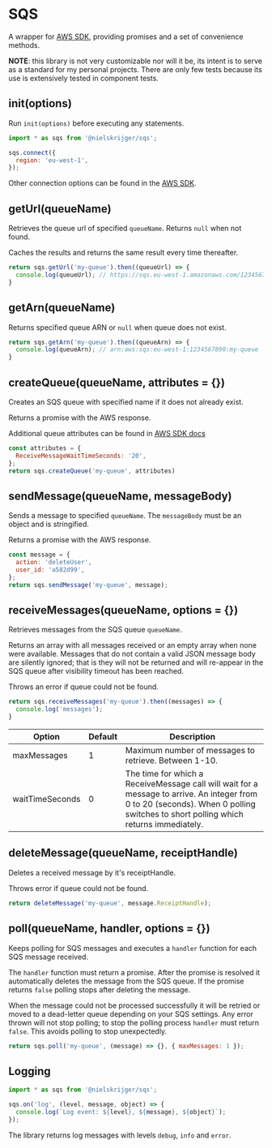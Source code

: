 # SQS

A wrapper for [AWS SDK](http://docs.aws.amazon.com/AWSJavaScriptSDK/latest/AWS/SQS.html), providing promises and a set of convenience methods.

**NOTE**: this library is not very customizable nor will it be, its intent is to serve as a standard for my personal projects. There are only few tests because its use is extensively tested in component tests.

## init(options)

Run `init(options)` before executing any statements.

```js
import * as sqs from '@nielskrijger/sqs';

sqs.connect({
  region: 'eu-west-1',
});
```

Other connection options can be found in the  [AWS SDK](http://docs.aws.amazon.com/AWSJavaScriptSDK/latest/AWS/SQS.html).

## getUrl(queueName)

Retrieves the queue url of specified `queueName`. Returns `null` when not found.

Caches the results and returns the same result every time thereafter.

```js
return sqs.getUrl('my-queue').then((queueUrl) => {
  console.log(queueUrl); // https://sqs.eu-west-1.amazonaws.com/1234567890/my-queue
}
```

## getArn(queueName)

Returns specified queue ARN or `null` when queue does not exist.

```js
return sqs.getArn('my-queue').then((queueArn) => {
  console.log(queueArn); // arn:aws:sqs:eu-west-1:1234567890:my-queue
}
```

## createQueue(queueName, attributes = {})

Creates an SQS queue with specified name if it does not already exist.

Returns a promise with the AWS response.

Additional queue attributes can be found in [AWS SDK docs](http://docs.aws.amazon.com/AWSJavaScriptSDK/latest/AWS/SQS.html)

```js
const attributes = {
  ReceiveMessageWaitTimeSeconds: '20',
};
return sqs.createQueue('my-queue', attributes)
```

## sendMessage(queueName, messageBody)

Sends a message to specified `queueName`. The `messageBody` must be an object and is stringified.

Returns a promise with the AWS response.

```js
const message = {
  action: 'deleteUser',
  user_id: 'a582d99',
};
return sqs.sendMessage('my-queue', message);
```

## receiveMessages(queueName, options = {})

Retrieves messages from the SQS queue `queueName`.

Returns an array with all messages received or an empty array when none were available. Messages that do not contain a valid JSON message body are silently ignored; that is they will not be returned and will re-appear in the SQS queue after visibility timeout has been reached.

Throws an error if queue could not be found.

```js
return sqs.receiveMessages('my-queue').then((messages) => {
  console.log('messages');
}
```

Option          | Default | Description
----------------|---------|-----------------------------
maxMessages     |       1 | Maximum number of messages to retrieve. Between 1-10.
waitTimeSeconds |       0 | The time for which a ReceiveMessage call will wait for a message to arrive. An integer from 0 to 20 (seconds). When 0 polling switches to short polling which returns immediately.

## deleteMessage(queueName, receiptHandle)

Deletes a received message by it's receiptHandle.

Throws error if queue could not be found.

```js
return deleteMessage('my-queue', message.ReceiptHandle);
```

## poll(queueName, handler, options = {})

Keeps polling for SQS messages and executes a `handler` function for each SQS message received.

The `handler` function must return a promise. After the promise is resolved it automatically deletes the message from the SQS queue. If the promise returns `false` polling stops after deleting the message.

When the message could not be processed successfully it will be retried or moved to a dead-letter queue depending on your SQS settings. Any error thrown will not stop polling; to stop the polling process `handler` must return `false`. This avoids polling to stop unexpectedly.

```js
return sqs.poll('my-queue', (message) => {}, { maxMessages: 1 });
```

## Logging

```js
import * as sqs from '@nielskrijger/sqs';

sqs.on('log', (level, message, object) => {
  console.log(`Log event: ${level}, ${message}, ${object}`);
});
```

The library returns log messages with levels `debug`, `info` and `error`.
